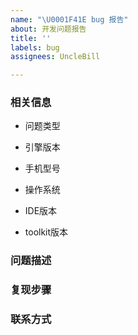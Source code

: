 ```yaml
---
name: "\U0001F41E bug 报告"
about: 开发问题报告
title: ''
labels: bug
assignees: UncleBill

---
```


<!--
  感谢向我们反馈问题！

  提问前请搜索是否已存在相关问题。
  请勿删除此模板！
  请务必按照此模板的格式反馈问题，否则你的问题可能会被直接关闭！
-->

### 相关信息
- 问题类型
<!--
格式：IDE | 引擎 | toolkit | 不清楚
例如：引擎
-->

- 引擎版本
<!--
如果问题类型为引擎或不清楚，需要填写。
格式： 预览版 | vivo
例如 vivo 1030
-->

- 手机型号
<!--
如果问题类型为引擎或不清楚，需要填写
格式： vivo
例如 vivo NEX 双屏版
-->

- 操作系统
<!--
如果问题类型为IDE或者toolkit，需要填写
格式： windows 10 | Mac OS 11.1···
例如：Mac OS 11.1
-->

- IDE版本
<!--
如果问题类型为IDE，需要填写。
格式：IDE 1.2.0 | IDE 1.3.0···
例如：IDE 1.2.0
-->

- toolkit版本
<!--
如果问题类型为toolkit，需要填写
格式： toolkit 0.3.1 | toolkit 0.3.2
例如： toolkit 0.3.2
-->

### 问题描述
<!--
  请为我们描述问题
  1.预期效果
  2.实际效果
  3.错误栈，如有错误栈会更加方便复现
-->

### 复现步骤
<!--
  请为我们描述问题重现的步骤
  1. 什么样的代码结构
  2. 操作步骤和重现条件
  3. 必要时请上传最小可重现问题的代码
-->

### 联系方式
<!-- 记下微信号，问题解决后会及时通知 -->